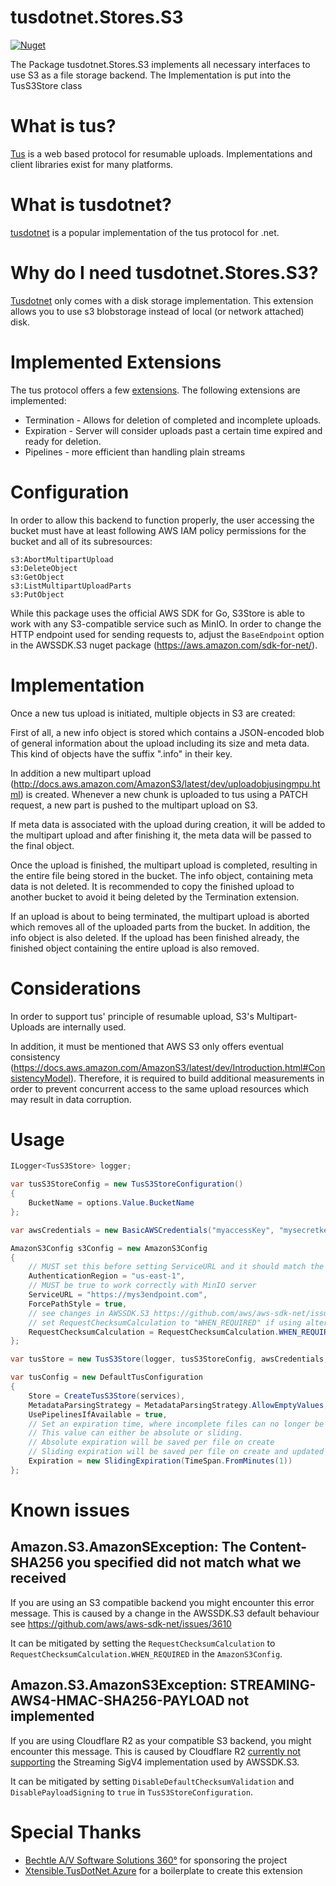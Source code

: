 # tusdotnet.Stores.S3

[![Nuget](https://img.shields.io/nuget/v/tusdotnet.Stores.S3)](https://www.nuget.org/packages/tusdotnet.Stores.S3)

The Package tusdotnet.Stores.S3 implements all necessary interfaces to use S3 as a file storage backend.
The Implementation is put into the TusS3Store class

# What is tus?
[Tus](https://tus.io/) is a web based protocol for resumable uploads.  Implementations and client libraries exist for many platforms.

# What is tusdotnet?
[tusdotnet](https://github.com/tusdotnet/tusdotnet) is a popular implementation of the tus protocol for .net.

# Why do I need tusdotnet.Stores.S3?
[Tusdotnet](https://github.com/tusdotnet/tusdotnet) only comes with a disk storage implementation.  This extension allows you to use s3 blobstorage instead of local (or network attached) disk.

# Implemented Extensions
The tus protocol offers a few [extensions](https://tus.io/protocols/resumable-upload.html#protocol-extensions).  The following extensions are implemented:
* Termination - Allows for deletion of completed and incomplete uploads.
* Expiration - Server will consider uploads past a certain time expired and ready for deletion.
* Pipelines - more efficient than handling plain streams   
      
# Configuration

In order to allow this backend to function properly, the user accessing the
bucket must have at least following AWS IAM policy permissions for the
bucket and all of its subresources:

```text
s3:AbortMultipartUpload
s3:DeleteObject
s3:GetObject
s3:ListMultipartUploadParts
s3:PutObject
```

While this package uses the official AWS SDK for Go, S3Store is able
to work with any S3-compatible service such as MinIO. In order to change
the HTTP endpoint used for sending requests to, adjust the `BaseEndpoint`
option in the AWSSDK.S3 nuget package (https://aws.amazon.com/sdk-for-net/).

# Implementation

Once a new tus upload is initiated, multiple objects in S3 are created:

First of all, a new info object is stored which contains a JSON-encoded blob
of general information about the upload including its size and meta data.
This kind of objects have the suffix ".info" in their key.

In addition a new multipart upload (http://docs.aws.amazon.com/AmazonS3/latest/dev/uploadobjusingmpu.html) is
created. Whenever a new chunk is uploaded to tus using a PATCH request, a
new part is pushed to the multipart upload on S3.

If meta data is associated with the upload during creation, it will be added
to the multipart upload and after finishing it, the meta data will be passed
to the final object.

Once the upload is finished, the multipart upload is completed, resulting in
the entire file being stored in the bucket. The info object, containing
meta data is not deleted. It is recommended to copy the finished upload to
another bucket to avoid it being deleted by the Termination extension.

If an upload is about to being terminated, the multipart upload is aborted
which removes all of the uploaded parts from the bucket. In addition, the
info object is also deleted. If the upload has been finished already, the
finished object containing the entire upload is also removed.

# Considerations

In order to support tus' principle of resumable upload, S3's Multipart-Uploads
are internally used.

In addition, it must be mentioned that AWS S3 only offers eventual
consistency (https://docs.aws.amazon.com/AmazonS3/latest/dev/Introduction.html#ConsistencyModel).
Therefore, it is required to build additional measurements in order to
prevent concurrent access to the same upload resources which may result in
data corruption.

# Usage

```csharp
ILogger<TusS3Store> logger;

var tusS3StoreConfig = new TusS3StoreConfiguration()
{
    BucketName = options.Value.BucketName
};

var awsCredentials = new BasicAWSCredentials("myaccessKey", "mysecretkey");

AmazonS3Config s3Config = new AmazonS3Config
{
    // MUST set this before setting ServiceURL and it should match the `MINIO_REGION` environment variable
    AuthenticationRegion = "us-east-1",
    // MUST be true to work correctly with MinIO server
    ServiceURL = "https://mys3endpoint.com",
    ForcePathStyle = true,
    // see changes in AWSSDK.S3 https://github.com/aws/aws-sdk-net/issues/3610
    // set RequestChecksumCalculation to "WHEN_REQUIRED" if using alternative S3 implementation like minio/ceph etc
    RequestChecksumCalculation = RequestChecksumCalculation.WHEN_REQUIRED
};

var tusStore = new TusS3Store(logger, tusS3StoreConfig, awsCredentials, s3Config);

var tusConfig = new DefaultTusConfiguration
{
    Store = CreateTusS3Store(services),
    MetadataParsingStrategy = MetadataParsingStrategy.AllowEmptyValues,
    UsePipelinesIfAvailable = true,
    // Set an expiration time, where incomplete files can no longer be updated.
    // This value can either be absolute or sliding.
    // Absolute expiration will be saved per file on create
    // Sliding expiration will be saved per file on create and updated on each patch/update.
    Expiration = new SlidingExpiration(TimeSpan.FromMinutes(1))
};

```

# Known issues

## Amazon.S3.AmazonSException: The Content-SHA256 you specified did not match what we received

If you are using an S3 compatible backend you might encounter this error message. 
This is caused by a change in the AWSSDK.S3 default behaviour see https://github.com/aws/aws-sdk-net/issues/3610                   

It can be mitigated by setting the `RequestChecksumCalculation` to `RequestChecksumCalculation.WHEN_REQUIRED` in the `AmazonS3Config`.

## Amazon.S3.AmazonS3Exception: STREAMING-AWS4-HMAC-SHA256-PAYLOAD not implemented

If you are using Cloudflare R2 as your compatible S3 backend, you might encounter this message.
This is caused by Cloudflare R2 [currently not supporting](https://developers.cloudflare.com/r2/examples/aws/aws-sdk-net/#upload-and-retrieve-objects)
the Streaming SigV4 implementation used by AWSSDK.S3.

It can be mitigated by setting `DisableDefaultChecksumValidation` and `DisablePayloadSigning` to `true` in `TusS3StoreConfiguration`.
                                                       

# Special Thanks
- [Bechtle A/V Software Solutions 360°](https://av360.io/) for sponsoring the project
- [Xtensible.TusDotNet.Azure](https://github.com/giometrix/Xtensible.TusDotNet.Azure) for a boilerplate to create this extension